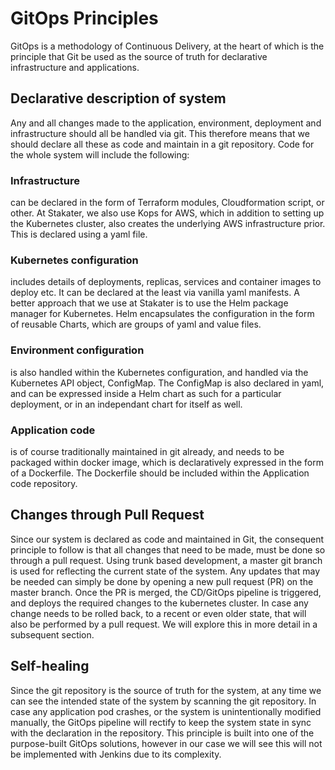 # GitOps Principles
GitOps is a methodology of Continuous Delivery, at the heart of which is the principle that Git be used as the source of truth for declarative infrastructure and applications.

## Declarative description of system

Any and all changes made to the application, environment, deployment and infrastructure should all be handled via git. This therefore means that we should declare all these as code and maintain in a git repository. Code for the whole system will include the following:

### Infrastructure
can be declared in the form of Terraform modules, Cloudformation script, or other. At Stakater, we also use Kops for AWS, which in addition to setting up the Kubernetes cluster, also creates the underlying AWS infrastructure prior. This is declared using a yaml file.

### Kubernetes configuration
includes details of deployments, replicas, services and container images to deploy etc. It can be declared at the least via vanilla yaml manifests. A better approach that we use at Stakater is to use the Helm package manager for Kubernetes. Helm encapsulates the configuration in the form of reusable Charts, which are groups of yaml and value files.

### Environment configuration
is also handled within the Kubernetes configuration, and handled via the Kubernetes API object, ConfigMap. The ConfigMap is also declared in yaml, and can be expressed inside a Helm chart as such for a particular deployment, or in an independant chart for itself as well.

### Application code
is of course traditionally maintained in git already, and needs to be packaged within docker image, which is declaratively expressed in the form of a Dockerfile. The Dockerfile should be included within the Application code repository.

## Changes through Pull Request

Since our system is declared as code and maintained in Git, the consequent principle to follow is that all changes that need to be made, must be done so through a pull request. Using trunk based development, a master git branch is used for reflecting the current state of the system. Any updates that may be needed can simply be done by opening a new pull request (PR) on the master branch. Once the PR is merged, the CD/GitOps pipeline is triggered, and deploys the required changes to the kubernetes cluster. In case any change needs to be rolled back, to a recent or even older state, that will also be performed by a pull request. We will explore this in more detail in a subsequent section.

## Self-healing

Since the git repository is the source of truth for the system, at any time we can see the intended state of the system by scanning the git repository. In case any application pod crashes, or the system is unintentionally modified manually, the GitOps pipeline will rectify to keep the system state in sync with the declaration in the repository. This principle is built into one of the purpose-built GitOps solutions, however in our case we will see this will not be implemented with Jenkins due to its complexity.